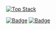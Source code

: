 [![Top Stack](https://widget.realdeveloper.pro/api/top?stack=Node.js,React,MongoDB)](https://github.com/shashankmadhura)

[![Badge](https://widget.realdeveloper.pro/api/badge?title=Languages%20and%20Framework&badges=JavaScript,Python,C,ShellScript,ReactJs,NodeJs,ExpressJs,Solidity)](https://github.com/shashankmadhura)
[![Badge](https://widget.realdeveloper.pro/api/badge?title=Database%20and%20DevOps&badges=MySQL,MongoDB,Redis,AWS,Linux,CI/CD,Serverless)](https://github.com/shashankmadhura)
